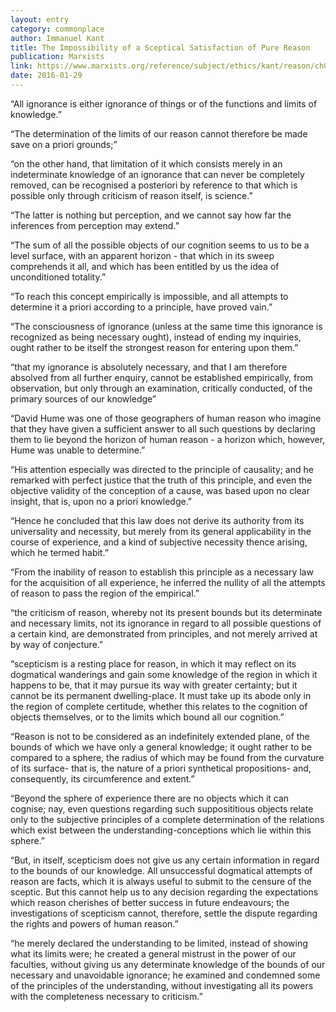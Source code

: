 ```yaml
---
layout: entry
category: commonplace
author: Immanuel Kant
title: The Impossibility of a Sceptical Satisfaction of Pure Reason
publication: Marxists
link: https://www.marxists.org/reference/subject/ethics/kant/reason/ch04.htm
date: 2016-01-29
---
```


“All ignorance is either ignorance of things or of the functions and limits of knowledge.”


“The determination of the limits of our reason cannot therefore be made save on a priori grounds;”


“on the other hand, that limitation of it which consists merely in an indeterminate knowledge of an ignorance that can never be completely removed, can be recognised a posteriori by reference to that which is possible only through criticism of reason itself, is science.”


“The latter is nothing but perception, and we cannot say how far the inferences from perception may extend.”


“The sum of all the possible objects of our cognition seems to us to be a level surface, with an apparent horizon - that which in its sweep comprehends it all, and which has been entitled by us the idea of unconditioned totality.”


“To reach this concept empirically is impossible, and all attempts to determine it a priori according to a principle, have proved vain.”


“The consciousness of ignorance (unless at the same time this ignorance is recognized as being necessary ought), instead of ending my inquiries, ought rather to be itself the strongest reason for entering upon them.”


“that my ignorance is absolutely necessary, and that I am therefore absolved from all further enquiry, cannot be established empirically, from observation, but only through an examination, critically conducted, of the primary sources of our knowledge”


“David Hume was one of those geographers of human reason who imagine that they have given a sufficient answer to all such questions by declaring them to lie beyond the horizon of human reason - a horizon which, however, Hume was unable to determine.”


“His attention especially was directed to the principle of causality; and he remarked with perfect justice that the truth of this principle, and even the objective validity of the conception of a cause, was based upon no clear insight, that is, upon no a priori knowledge.”


“Hence he concluded that this law does not derive its authority from its universality and necessity, but merely from its general applicability in the course of experience, and a kind of subjective necessity thence arising, which he termed habit.”


“From the inability of reason to establish this principle as a necessary law for the acquisition of all experience, he inferred the nullity of all the attempts of reason to pass the region of the empirical.”


“the criticism of reason, whereby not its present bounds but its determinate and necessary limits, not its ignorance in regard to all possible questions of a certain kind, are demonstrated from principles, and not merely arrived at by way of conjecture.”


“scepticism is a resting place for reason, in which it may reflect on its dogmatical wanderings and gain some knowledge of the region in which it happens to be, that it may pursue its way with greater certainty; but it cannot be its permanent dwelling-place. It must take up its abode only in the region of complete certitude, whether this relates to the cognition of objects themselves, or to the limits which bound all our cognition.”


“Reason is not to be considered as an indefinitely extended plane, of the bounds of which we have only a general knowledge; it ought rather to be compared to a sphere, the radius of which may be found from the curvature of its surface- that is, the nature of a priori synthetical propositions- and, consequently, its circumference and extent.”


“Beyond the sphere of experience there are no objects which it can cognise; nay, even questions regarding such supposititious objects relate only to the subjective principles of a complete determination of the relations which exist between the understanding-conceptions which lie within this sphere.”


“But, in itself, scepticism does not give us any certain information in regard to the bounds of our knowledge. All unsuccessful dogmatical attempts of reason are facts, which it is always useful to submit to the censure of the sceptic. But this cannot help us to any decision regarding the expectations which reason cherishes of better success in future endeavours; the investigations of scepticism cannot, therefore, settle the dispute regarding the rights and powers of human reason.”


“he merely declared the understanding to be limited, instead of showing what its limits were; he created a general mistrust in the power of our faculties, without giving us any determinate knowledge of the bounds of our necessary and unavoidable ignorance; he examined and condemned some of the principles of the understanding, without investigating all its powers with the completeness necessary to criticism.”

